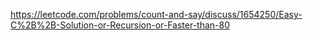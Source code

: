 https://leetcode.com/problems/count-and-say/discuss/1654250/Easy-C%2B%2B-Solution-or-Recursion-or-Faster-than-80
​
​
